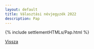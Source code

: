 ```yaml
---
layout: default
title: Választási névjegyzék 2022
description: Pap
---
```


{% include settlementHTMLs/Pap.html %}

[Vissza](./)